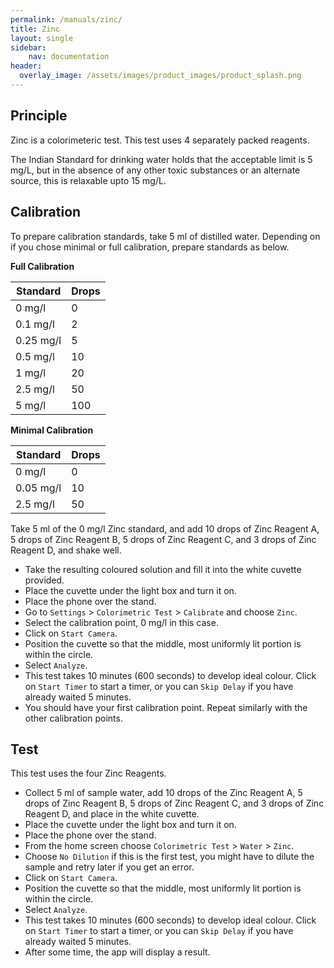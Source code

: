 ```yaml
---
permalink: /manuals/zinc/
title: Zinc
layout: single
sidebar: 
    nav: documentation
header:
  overlay_image: /assets/images/product_images/product_splash.png
---
```

## Principle
Zinc is a colorimeteric test. This test uses 4 separately packed reagents.

The Indian Standard for drinking water holds that the acceptable limit is 5 mg/L, but in the absence of any other toxic substances or an alternate source, this is relaxable upto 15 mg/L.

## Calibration
To prepare calibration standards, take 5 ml of distilled water. Depending on if you chose minimal or full calibration, prepare standards as below.

**Full Calibration**

| Standard | Drops |
| --- | --- |
| 0 mg/l | 0 |
| 0.1 mg/l | 2 |
| 0.25 mg/l | 5 |
| 0.5 mg/l | 10 |
| 1 mg/l | 20 |
| 2.5 mg/l | 50 |
| 5 mg/l | 100 |

**Minimal Calibration**

| Standard | Drops |
| --- | --- |
| 0 mg/l | 0 |
| 0.05 mg/l | 10 |
| 2.5 mg/l | 50 |

Take 5 ml of the 0 mg/l Zinc standard, and add 10 drops of Zinc Reagent A, 5 drops of Zinc Reagent B, 5 drops of Zinc Reagent C, and 3 drops of Zinc Reagent D, and shake well.

* Take the resulting coloured solution and fill it into the white cuvette provided.
* Place the cuvette under the light box and turn it on.
* Place the phone over the stand.
* Go to `Settings` > `Colorimetric Test` > `Calibrate` and choose `Zinc`.
* Select the calibration point, 0 mg/l in this case.
* Click on `Start Camera`.
* Position the cuvette so that the middle, most uniformly lit portion is within the circle.
* Select `Analyze`.
* This test takes 10 minutes (600 seconds) to develop ideal colour. Click on `Start Timer` to start a timer, or you can `Skip Delay` if you have already waited 5 minutes.
* You should have your first calibration point. Repeat similarly with the other calibration points.

## Test
This test uses the four Zinc Reagents.

* Collect 5 ml of sample water, add 10 drops of the Zinc Reagent A, 5 drops of Zinc Reagent B, 5 drops of Zinc Reagent C, and 3 drops of Zinc Reagent D, and place in the white cuvette.
* Place the cuvette under the light box and turn it on.
* Place the phone over the stand.
* From the home screen choose `Colorimetric Test` > `Water` > `Zinc`.
* Choose `No Dilution` if this is the first test, you might have to dilute the sample and retry later if you get an error.
* Click on `Start Camera`.
* Position the cuvette so that the middle, most uniformly lit portion is within the circle.
* Select `Analyze`.
* This test takes 10 minutes (600 seconds) to develop ideal colour. Click on `Start Timer` to start a timer, or you can `Skip Delay` if you have already waited 5 minutes.
* After some time, the app will display a result.